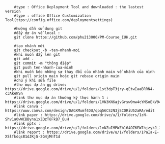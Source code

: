         #type : Office Deployment Tool and downloaded : the lastest version
        #type : office Office Customization Tool(ttps://config.office.com/deploymentsettings)

        #hướng dẫn sử dụng git 
        #đẩy dự án về local : 
        git clone https://github.com/phu213000/PM-Course_IUH.git

        #tạo nhánh mới 
        git checkout -b -ten-nhanh-moi
        #khi muốn đẩy lên git
        git add . 
        git commit -m "thông điệp" 
        git push ten-nhanh-cua-minh
        #khi muốn kéo những sự thay đổi của nhánh main về nhánh của mình 
        git pull origin main hoặc git rebase origin main 
        #chú ý khi sửa file 
        #thư mục dự án gg drive: https://drive.google.com/drive/u/1/folders/1st3dpT3jry-qEtwIaaBRRN4-c3AkeWSn
        #link thư mục dự án thường kỳ thực hành 1 : https://drive.google.com/drive/u/1/folders/1VN3KN6ajvGrsw0nw4cYMSoEkV94S8gyd
        #link canva : https://www.canva.com/design/DAGXMumf4DU/qpq56CS2N3jSCORiU52aRA/edit
        #link paper : https://drive.google.com/drive/u/1/folders/1zN-Shv1a0wWCBByna1xZQzT8FkB7_BuH
        #link pptx : https://drive.google.com/drive/u/1/folders/1vNZuIMPWZb164OZ6EW7hjzykJ_JVwV_Q
        #link report : https://drive.google.com/drive/u/1/folders/1PaIa-E-XSlfkdqs81dJKjG-2G4jMhT1d
